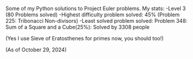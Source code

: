 Some of my Python solutions to Project Euler problems. 
My stats:
  -Level 3 (80 Problems solved) 
  -Highest difficulty problem solved: 45% (Problem 225: Tribonacci Non-divisors)
  -Least solved problem solved: Problem 348: Sum of a Square and a Cube(25%): Solved by 3308 people

(Yes I use Sieve of Eratosthenes for primes now, you should too!)

(As of October 29, 2024)
